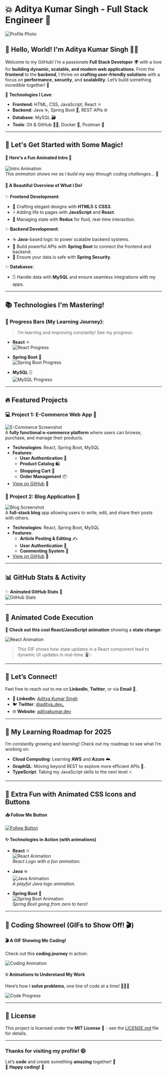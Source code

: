 # 💥 **Aditya Kumar Singh** - Full Stack Engineer 🚀

![Profile Photo](https://your-profile-image-url.com)  <!-- Replace with your profile image URL -->

## 👋 **Hello, World! I'm Aditya Kumar Singh** 👨‍💻

Welcome to my GitHub! I'm a passionate **Full Stack Developer** 🌍 with a love for **building dynamic, scalable, and modern web applications**. From the **frontend** to the **backend**, I thrive on **crafting user-friendly solutions** with a focus on **performance**, **security**, and **scalability**. Let’s build something incredible together! 🚀

🔧 **Technologies I Love**:
- **Frontend**: HTML, CSS, JavaScript, React ⚛️
- **Backend**: Java ☕, Spring Boot 🚀, REST APIs 🌐
- **Database**: MySQL 🗃️
- **Tools**: Git & GitHub 🧑‍💻, Docker 🐋, Postman 💌

---

## 🌟 **Let's Get Started with Some Magic!**

#### 🚨 **Here's a Fun Animated Intro** 🚨

![Intro Animation](https://media.giphy.com/media/d2k4j79Z8pP0w9T7/giphy.gif)  
*This animation shows me as I build my way through coding challenges...* 💪

#### 🌈 **A Beautiful Overview of What I Do!**

✨ **Frontend Development**:
- 🎨 Crafting elegant designs with **HTML5** & **CSS3**.
- ⚡ Adding life to pages with **JavaScript** and **React**.
- 🔄 Managing state with **Redux** for fluid, real-time interaction.

✨ **Backend Development**:
- ☕ **Java**-based logic to power scalable backend systems.
- 🚀 Build powerful APIs with **Spring Boot** to connect the frontend and backend.
- 🔐 Ensure your data is safe with **Spring Security**.

✨ **Databases**:
- 🗄️ Handle data with **MySQL** and ensure seamless integrations with my apps.

---

## 📚 **Technologies I'm Mastering!**

### 🌱 **Progress Bars (My Learning Journey)**:

> I’m learning and improving constantly! See my progress:

- **React** ⚛️  
  ![React Progress](https://progress-bar.dev/75/?title=React)  

- **Spring Boot** 🚀  
  ![Spring Boot Progress](https://progress-bar.dev/50/?title=Spring%20Boot)  

- **MySQL** 🗄️  
  ![MySQL Progress](https://progress-bar.dev/65/?title=MySQL)

---

## 🔥 **Featured Projects**

### 💻 **Project 1: E-Commerce Web App 🛒**
![E-Commerce Screenshot](https://via.placeholder.com/600x300.png?text=E-Commerce+App+Screenshot)  
A **fully functional e-commerce platform** where users can browse, purchase, and manage their products.
- **Technologies**: React, Spring Boot, MySQL
- **Features**:
  - **User Authentication** 🔑
  - **Product Catalog** 🛍️
  - **Shopping Cart** 🛒
  - **Order Management** 📦
- [View on GitHub](https://github.com/adityakumar/e-commerce-web) 🔗

### 📖 **Project 2: Blog Application 📝**
![Blog Screenshot](https://via.placeholder.com/600x300.png?text=Blog+App+Screenshot)  
A **full-stack blog** app allowing users to write, edit, and share their posts with others.
- **Technologies**: React, Spring Boot, MySQL
- **Features**:
  - **Article Posting & Editing** ✍️
  - **User Authentication** 🔐
  - **Commenting System** 💬
- [View on GitHub](https://github.com/adityakumar/blog-app) 🔗

---

## 📊 **GitHub Stats & Activity**

✨ **Animated GitHub Stats** 🎉  
![GitHub Stats](https://github-readme-stats.vercel.app/api?username=adityakumar&show_icons=true&hide_title=true&count_private=true&hide=prs&theme=radical)

---

## 🚀 **Animated Code Execution**

🌟 **Check out this cool React/JavaScript animation** showing a **state change**:

![React Animation](https://media.giphy.com/media/3o6Zt8dGu8DAgPzHUA/giphy.gif)

> This GIF shows how state updates in a React component lead to dynamic UI updates in real-time. 🖥️✨

---

## 💬 **Let’s Connect!**

Feel free to reach out to me on **LinkedIn**, **Twitter**, or via **Email** 📧.

- 🔗 **LinkedIn**: [Aditya Kumar Singh](https://www.linkedin.com/in/aditya-kumar-singh)
- 🐦 **Twitter**: [@aditya_dev_](https://twitter.com/aditya_dev_)
- 🌐 **Website**: [adityakumar.dev](https://www.adityakumar.dev)

---

## 🔮 **My Learning Roadmap for 2025**

I’m constantly growing and learning! Check out my roadmap to see what I’m working on:

- **Cloud Computing**: Learning **AWS** and **Azure** ☁️.
- **GraphQL**: Moving beyond REST to explore more efficient APIs 🔄.
- **TypeScript**: Taking my JavaScript skills to the next level ⚡.

---

## 🎨 **Extra Fun with Animated CSS Icons and Buttons**

#### 📥 **Follow Me** Button  
[![Follow Button](https://img.shields.io/badge/Follow%20Me-%40aditya_dev-00BFFF?style=flat&logo=twitter&logoColor=white)](https://twitter.com/aditya_dev_)

#### ✨ **Technologies in Action** (with animations)

- **React** ⚛️  
  ![React Animation](https://media.giphy.com/media/3o7btX5u9ZmTfaLSfS/giphy.gif)  
  *React Logo with a fun animation.*

- **Java** ☕  
  ![Java Animation](https://media.giphy.com/media/26gss70f5lQsoYFAw/giphy.gif)  
  *A playful Java logo animation.*

- **Spring Boot** 🚀  
  ![Spring Boot Animation](https://media.giphy.com/media/26gss70f5lQsoYFAw/giphy.gif)  
  *Spring Boot going from zero to hero!*

---

## 🎥 **Coding Showreel** (GIFs to Show Off! 🎬)

#### 🎬 **A GIF Showing Me Coding!**  
Check out this **coding journey** in action:

![Coding Animation](https://media.giphy.com/media/l2Jhki8eeR6W7MlH6/giphy.gif)

#### 💡 **Animations to Understand My Work**  
Here’s how I **solve problems**, one line of code at a time! 🧑‍💻✨

![Code Progress](https://media.giphy.com/media/1c4dj7I6y8DLp9d50J/giphy.gif)

---

## 📝 **License**

This project is licensed under the **MIT License** 📝 - see the [LICENSE.md](LICENSE.md) file for details.

---

### **Thanks for visiting my profile!** 😄  
Let’s **code** and create something **amazing** together! 🚀  
🌟 **Happy coding!** 🌟



